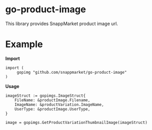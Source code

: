 # go-product-image

This library provides SnappMarket product image url.

# Example

**Import**

    import (
         gopimg "github.com/snappmarket/go-product-image"
    )

**Usage**

    imageStruct := gopimgs.ImageStruct{
        FileName: &productImage.Filename,
        ImageName: &productVariation.ImageName,
        UserType: &productImage.UserType,
    }

    image = gopimgs.GetProductVariationThumbnailImage(imageStruct)
